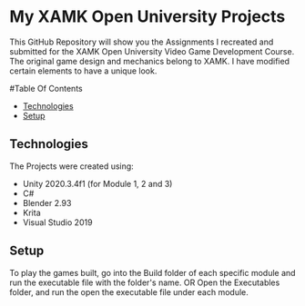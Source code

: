# My XAMK Open University Projects
This GitHub Repository will show you the Assignments I recreated and submitted for the XAMK Open University Video Game Development Course. The original game design and mechanics belong to XAMK. I have modified certain elements to have a unique look.

#Table Of Contents
* [Technologies](#technologies)
* [Setup](#setup)

## Technologies
The Projects were created using:
* Unity 2020.3.4f1 (for Module 1, 2 and 3)
* C#
* Blender 2.93
* Krita
* Visual Studio 2019

## Setup
To play the games built, go into the Build folder of each specific module and run the executable file with the folder's name.
OR
Open the Executables folder, and run the open the executable file under each module.

